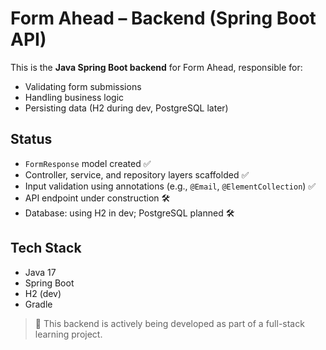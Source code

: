 # Form Ahead – Backend (Spring Boot API)

This is the **Java Spring Boot backend** for Form Ahead, responsible for:
- Validating form submissions
- Handling business logic
- Persisting data (H2 during dev, PostgreSQL later)

## Status
- `FormResponse` model created ✅
- Controller, service, and repository layers scaffolded ✅
- Input validation using annotations (e.g., `@Email`, `@ElementCollection`) ✅
- API endpoint under construction 🛠
- Database: using H2 in dev; PostgreSQL planned 🛠

## Tech Stack
- Java 17
- Spring Boot
- H2 (dev)
- Gradle

> 🚧 This backend is actively being developed as part of a full-stack learning project.

